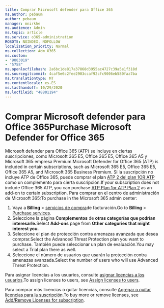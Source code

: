 ```yaml
---
title: Comprar Microsoft defender para Office 365
ms.author: pebaum
author: pebaum
manager: mnirkhe
ms.audience: Admin
ms.topic: article
ms.service: o365-administration
ROBOTS: NOINDEX, NOFOLLOW
localization_priority: Normal
ms.collection: Adm_O365
ms.custom:
- "9003019"
- "5758"
ms.openlocfilehash: 2a6bc1de817a37868d3955ac4727c39a5e1f318d
ms.sourcegitcommit: 4caf5e6c2fee2903ccaf92cfc9006eb580faa7ba
ms.translationtype: MT
ms.contentlocale: es-ES
ms.lasthandoff: 10/29/2020
ms.locfileid: "48801194"
---
```

# <a name="purchase-microsoft-defender-for-office-365"></a><span data-ttu-id="bbcd9-102">Comprar Microsoft defender para Office 365</span><span class="sxs-lookup"><span data-stu-id="bbcd9-102">Purchase Microsoft Defender for Office 365</span></span>

<span data-ttu-id="bbcd9-103">Microsoft defender para Office 365 (ATP) se incluye en ciertas suscripciones, como Microsoft 365 E5, Office 365 E5, Office 365 A5 y Microsoft 365 empresa Premium.</span><span class="sxs-lookup"><span data-stu-id="bbcd9-103">Microsoft Defender for Office 365 (ATP) is included in certain subscriptions, such as Microsoft 365 E5, Office 365 E5, Office 365 A5, and Microsoft 365 Business Premium.</span></span> <span data-ttu-id="bbcd9-104">Si la suscripción no incluye ATP de Office 365, puede comprar el plan [ATP 2 del plan 1OR ATP](https:/www.microsoft.com/microsoft-365/exchange/advance-threat-protection?market=um#office-ProductsCompare-785zwzq) como un complemento para cierta suscripción.</span><span class="sxs-lookup"><span data-stu-id="bbcd9-104">If your subscription does not include Office 365 ATP, you can purchase [ATP Plan 1or ATP Plan 2](https:/www.microsoft.com/microsoft-365/exchange/advance-threat-protection?market=um#office-ProductsCompare-785zwzq) as an add-on to certain subscription.</span></span> <span data-ttu-id="bbcd9-105">Para comprar en el centro de administración de Microsoft 365:</span><span class="sxs-lookup"><span data-stu-id="bbcd9-105">To purchase in the Microsoft 365 admin center:</span></span>

1. <span data-ttu-id="bbcd9-106">Vaya a **Billing**   >   [servicios de compra](https://go.microsoft.com/fwlink/p/?linkid=868433)de facturación.</span><span class="sxs-lookup"><span data-stu-id="bbcd9-106">Go to  **Billing**  >  [Purchase services](https://go.microsoft.com/fwlink/p/?linkid=868433).</span></span>
2. <span data-ttu-id="bbcd9-107">Seleccione la página **Complementos**  de **otras categorías que podrían interesarle.**</span><span class="sxs-lookup"><span data-stu-id="bbcd9-107">Select **Add-ons**  page from **Other categories that might interest you.**</span></span>
3. <span data-ttu-id="bbcd9-108">Seleccione el plan de protección contra amenazas avanzada que desea comprar.</span><span class="sxs-lookup"><span data-stu-id="bbcd9-108">Select the Advanced Threat Protection plan you want to purchase.</span></span> <span data-ttu-id="bbcd9-109">También puede seleccionar un plan de evaluación.</span><span class="sxs-lookup"><span data-stu-id="bbcd9-109">You may select a Trial plan there as well.</span></span>
4. <span data-ttu-id="bbcd9-110">Seleccione el número de usuarios que usarán la protección contra amenazas avanzada.</span><span class="sxs-lookup"><span data-stu-id="bbcd9-110">Select the number of users who will use Advanced Threat Protection.</span></span>

<span data-ttu-id="bbcd9-111">Para asignar licencias a los usuarios, consulte [asignar licencias a los usuarios](https://docs.microsoft.com/microsoft-365/admin/manage/assign-licenses-to-users?view=o365-worldwide).</span><span class="sxs-lookup"><span data-stu-id="bbcd9-111">To assign licenses to users, see [Assign licenses to users](https://docs.microsoft.com/microsoft-365/admin/manage/assign-licenses-to-users?view=o365-worldwide).</span></span>

<span data-ttu-id="bbcd9-112">Para comprar más licencias o quitar licencias, consulte [Agregar o quitar licencias para la suscripción](https://docs.microsoft.com/microsoft-365/commerce/licenses/buy-licenses?view=o365-worldwide#add-or-remove-licenses-for-your-business-subscription).</span><span class="sxs-lookup"><span data-stu-id="bbcd9-112">To buy more or remove licenses, see [Add/Remove Licenses for subscription](https://docs.microsoft.com/microsoft-365/commerce/licenses/buy-licenses?view=o365-worldwide#add-or-remove-licenses-for-your-business-subscription).</span></span>